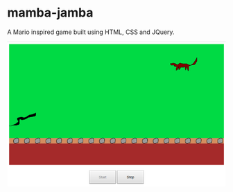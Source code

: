 # mamba-jamba
A Mario inspired game built using HTML, CSS and JQuery.

![Screenshot Preview of Mamba-Jamba](https://github.com/dostiharise/mamba-jamba/blob/master/mamba-jamba-screen.png)
